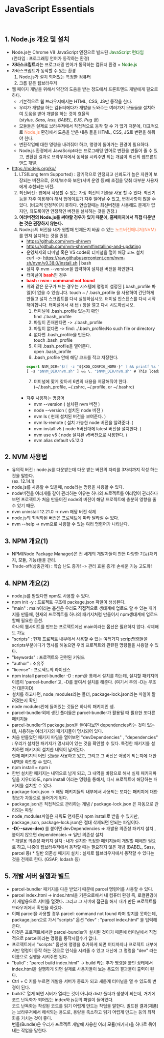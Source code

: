 # JavaScript Essentials
<br/>

## 1. Node.js 개요 및 설치
- Node.js는 Chrome V8 JavaScript 엔진으로 빌드된 <span style='color: darkgreen'>JavaScript 런타임</span>
<br>(런타임 : 프로그래밍 언어가 동작하는 환경)
- **자바스크립트**라는 프로그래밍 언어가 동작하는 컴퓨터 환경 = <span style='color: darkgreen'>Node.js</span>
- 자바스크립트가 동작할 수 있는 환경
    1. Node.js가 설치 되어있는 특정한 컴퓨터 
    2. 크롬 같은 웹브라우저
- 웹 페이지 개발을 위해서 약간의 도움을 받는 정도에서 프론트엔드 개발에게 필요로 하다.
    - 기본적으로 웹 브라우저에서는 HTML, CSS, JS만 동작을 한다.
    - 우리가 개발을 하는 컴퓨터에다가 개발을 도와주는 여러가지 모듈들을 설치하여 도움을 받아 개발을 하는 것이 효율적<br/> 
    (_stylus, Sass, less, BABEL, EJS, Pug 등_)
    - 모듈들은 실제로 브라우저에서 직접적으로 동작 할 수 가 없기 때문에, 대표적으로 <span style='color: coral'>Node.js</span> 환경에서 도움을 받은 내용 들을 HTML, CSS, JS로 변환을 해줘야 한다. 
    - 변환작업에 대한 명령을 내려줘야 하고, 명령이 돌아가는 환경이 필요하다. 
    - Node.js 환경에서 JavaScript라는 프로그래밍 언어로 변환을 만들어 줄 수 있고, 변환된 결과로 브라우저에서 동작을 시켜주면 되는 개념이 최신의 웹프론트앤드 개발. 
- https://nodejs.org/ko/
    1. LTS(Long term Supported) : 장기적으로 안정되고 신뢰도가 높은 지원이 보장되는 버전으로, 유지/보수와 보안(서버 운영 등)에 초점을 맞춰 대부분 사용자에게 추천되는 버전.
    2. 최신버전 : 웹에서 사용할 수 있는 가장 최신의 기술을 사용 할 수 있다. 최신기능을 자주 이용해야 해서 업데이트가 자주 일어날 수 있고, 변경사항이 많을 수 있다. (비교적 안정적이지 못하다. 연습할때는 최신버전을 사용해도 문제가 없지만, 되도록이면 안정적인 버전을 설치하는 것을 권장.)
    3. **여러버전의 Node.js를 써야할 경우가 있기 때문에, 홈페이지에서 직접 다운받는 것은 권장하지 않는다.**
    4. Node.js의 버전을 내가 원할때 언제든지 바꿀 수 있는 <span style='color: coral'>노드버전매니저(NVM)</span>를 먼저 설치하는 것을 권장.
        * https://github.com/nvm-sh/nvm
        * https://github.com/nvm-sh/nvm#installing-and-updating
        * 운영체제의 터미널 혹은 VS code의 터미널을 열어 해당 코드 설치<br/>
          curl -o- https://raw.githubusercontent.com/nvm-sh/nvm/v0.38.0/install.sh | bash
        * 설치 후 nvm --version을 입력하여 설치된 버전을 확인한다. 
        * 터미널이 <strong style='color: red'>bash</strong>인 경우
        * <strong style='color: red;'>bash : nvm : command not found</strong>
        * 위와 같은 문구가 뜨는 경우는 시스템에 명령이 설정된 [.bash_profile 파일]이 없을 수 있습니다. touch ~ / .bash_profile 을 사용하여 간단하게 만들고 설치 스크립트를 다시 실행하십시오. 터미널 인스턴스를 다시 시작해야합니다. 터미널에서 새 탭 / 창을 열고 다시 시도하십시오.<br/>
            1. 터미널에 .bash_profile 있는지 확인<br/>
            find ./.bash_profile
            2. 파일이 존재한다면 -> ./.bash_profile
            3. 파일이 없다면 -> find: ./.bash_profile:No such file or directory
            4. 없다면 .bash_profile을 만든다.<br/>
            touch .bash_profile
            5. 이제 .bash_profile을 열어준다. <br/>
            open .bash_profile
            6. .bash_profile 안에 해당 코드를 적고 저장한다. 
            ```javascript
            export NVM_DIR="$([ -z "${XDG_CONFIG_HOME-}" ] && printf %s "${HOME}/.nvm" || printf %s "${XDG_CONFIG_HOME}/nvm")"
            [ -s "$NVM_DIR/nvm.sh" ] && \. "$NVM_DIR/nvm.sh" # This loads nvm
            ```
            7. 터미널에 맞게 찾아서 6번의 내용을 저장해줘야 한다. (~/.bash_profile, ~/.zshrc, ~/.profile, or ~/.bashrc) 
            <br/></br>
        * 자주 사용하는 명령어
            - nvm --version   ( 설치된 nvm 버전 )
            - node --version  ( 설치된 node 버전 )
            - nvm ls  ( 현재 설치된 버전을 보여준다. )
            - nvm ls-remote ( 설치 가능한  node 버전을 알려준다. )
            - nvm install v5  ( node 5버전대에 latest 버전을 설치한다. )
            - nvm use v5  ( node 설치된 v5버전으로 사용한다. )
            - nvm alias default v5.12.0

## 2. NVM 사용법
- 유의적 버전 : node.js를 다운받는데 다운 받는 버전의 자리를 3자리까지 작성 하는 것을 말한다. <br /> (ex. 12.14.1)
- node.js를 사용할 수 있을때, node라는 명령을 사용할 수 있다. 
- node버전을 여러개를 같이 관리하는 이유는 하나의 프로젝트를 여러명이 관리하다 보면 프로젝트가 처음 만들어진 node의 버전이 해당 프로젝트에 충분히 영향을 줄 수 있기 때문.
- nvm uninstall 12.21.0 -> nvm 해당 버전 삭제
- node.js의 최적화된 버전은 프로젝트에 따라 달라질 수 있다.
- nvm --help -> nvm으로 사용할 수 있는 여러 명령어가 나타난다. 


##  3. NPM 개요(1)
- NPM(Node Package Manager)은 전 세계의 개발자들이 만든 다양한 기능(패키지, 모듈, 기능)들을 관리.
- Trade-off(상충관계) : 학습 난도 증가! -> 관리 효율 증가! 손쉬운 기능 고도화!

## 4. NPM 개요(2)
- node.js를 받았다면 npm도 사용할 수 있다.
- npm init -y : 프로젝트 구조에 package.json 파일이 생성된다.  
- "main" : main이라는 옵션은 우리도 직접적으로 생태계에 업로드 할 수 있는 패키지를 만들때, 현재의 프로젝트를 하나의 패키지처럼 만들어서 npm생태계에 업로드할때 필요한 옵션.<br/> 
하나의 웹사이트를 만드는 프로젝트에선 main이라는 옵션은 필요하지 않다. 삭제해도 가능
- "scripts" : 현재 프로젝트 내부에서 사용할 수 있는 여러가지 script명령들을 scripts부분에다가 명시를 해놓으면 우리 프로젝트와 관련된 명령들을 사용할 수 있다.
- "keywords" : 프로젝트와 관련된 키워드
- "author" : 소유주
- "license" : 프로젝트의 라이센스
- npm install parcel-bundler -D : npm을 통해서 설치를 하는데, 설치할 패키지의 이름이 'parcel-bundler'고, -D를 붙여서 설치를 해준다. (여기서 주의 -D는 무조건 대문자D)
- 설치를 하고나면, node_modules라는 폴더, package-lock.json라는 파일이 깔려졌는지 확인
- node modules안에 들어있는 것들은 하나의 패키지인 셈.
- parcel-bundler외에 생긴 폴더들은 parcel-bundler가 활용될 때 필요한 또다른 패키지들
- parcel-bundler의 package.json을 들여다보면 dependencies라는 것이 있는데, 사용하는 여러가지의 패키지들이 명시되어 있다. 
- 처음 만들었던 패키지 파일을 열어보면 "devDependencies" , "dependencies" : 우리가 설치한 패키지가 명시되어 있는 것을 확인할 수 있다. 특정한 패키지를 설치하면 패키지의 설치한 내역이 남게된다. <br/>
현재 패키지의 어떤 것들을 사용하고 있고, 그리고 그 버전은 어떻게 되는지에 대한 내역을 확인할 수 있다.  
- npm install = npm i 
- 한번 설치한 패키지는 내역으로 남게 되고, 그 내역을 바탕으로 해서 실제 패키지파일을 지우더라도, npm install 이라는 명령을 통해서, 다시 프로젝트에 해당하는 패키지를 설치할 수 있다. 
- package-lock.json -> 해당 패키지들의 내부에서 사용되는 또다는 패키지에 대한 정보가 자동으로 들어가게 된다. 
- package.json은 직접적으로 관리하는 개념 / package-lock.json 은 자동으로 관리되는 파일
- node_modules파일은 지워도 언제든지 npm install로 받을 수 있지만, package.json, package-lock.json은 절대 삭제되면 안되는 파일이다. 
- **-D(--save-dev)** 를 붙이면 devDependencies => 개발용 의존성 패키지 설치 , 붙이지 않으면 dependencies => 일반 의존성 설치 <br/>
        * 개발용 의존성 패키지 설치 : 내가 설치한 특정한 패키지들이 개발할 때에만 필요로 하고, 나중에 웹브라우저에서 동작할 때는 필요하지 않은 개념 (BABEL, Sass, parcel 등)
        * 일반 의존성 패키지 설치 : 실제로 웹브라우저에서 동작할 수 있다는 것을 전제로 한다. (GSAP, lodash 등)  

## 5. 개발 서버 실행과 빌드
- parcel-bundler 패키지를 다운 받았기 때문에 parcel 명령어를 사용할 수 있다. 
- parcel index.html -> index.html을 기준으로해서 내 컴퓨터 환경 즉, 로컬환경에서 개발용으로 서버를 열겠다. 그리고 그 서버에 접근을 해서 내가 만든 프로젝트를 브라우저에서 확인을 하겠다. 
- 이때 parcel을 사용할 경우 parcel: command not found 라며 찾지를 못하는데, package.json으로 가서 "scripts" 옵션 "dev" : "parcel index.html" 을 입력해준다.
- 이것은 프로젝트에서만 parcel-bundler가 설치된 것이기 때문에 터미널에서 직접적으로 parcel이라는 명령을 동작시킬수가 없다. 
- 프로젝트에서 "scripts" 옵션에 명령을 추가하게 되면 어디까지나 프로젝트 내부에서만 명령이 동작 하는 것으로 인식을 시켜줄 수 있고 대신에 그 명령을 "dev" 라는 이름으로 실행을 시켜주면 된다. 
- "bulid" : "parcel build index.html" -> build 라는 추가 명령을 붙인 상태에서 index.html을 실행하게 되면 실제로 사용자들이 보는 용도의 결과물이 출력이 된다. 
- Ctrl + C 키를 누르면 개발용 서버가 종료가 되고 새롭게 터미널을 열 수 있도록 변경이 된다. 
- build로 열게 되면 서버가 열리는 것이 아니라 dist/ 폴더가 생성이 되는데, 거기에 코드 난독화가 되어있는 index와 js등의 파일이 들어있다.<br/>
코드 난독화는 작성된 코드를 읽기 어렵게 만드는 작업을 말한다. 빌드된 결과(제품)는 브라우저에서 해석되는 용도로, 용량을 축소하고 읽기 어렵게 만드는 등의 최적화를 거치는 것이 좋다. <br/>
번들(Bundle)은 우리가 프로젝트 개발에 사용한 여러 모듈(패키지)을 하나로 묶어내는 작업을 말한다. 
